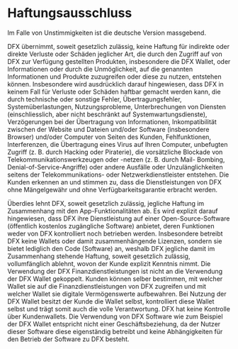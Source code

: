 # Haftungsausschluss

Im Falle von Unstimmigkeiten ist die deutsche Version massgebend.

DFX übernimmt, soweit gesetzlich zulässig, keine Haftung für indirekte oder direkte Verluste oder Schäden jeglicher Art, die durch den Zugriff auf von DFX zur Verfügung gestellten Produkten, insbesondere die DFX Wallet, oder Informationen oder durch die Unmöglichkeit, auf die genannten Informationen und Produkte zuzugreifen oder diese zu nutzen, entstehen können. Insbesondere wird ausdrücklich darauf hingewiesen, dass DFX in keinem Fall für Verluste oder Schäden haftbar gemacht werden kann, die durch technische oder sonstige Fehler, Übertragungsfehler, Systemüberlastungen, Nutzungsprobleme, Unterbrechungen von Diensten (einschliesslich, aber nicht beschränkt auf Systemwartungsdienste), Verzögerungen bei der Übertragung von Informationen, Inkompatibilität zwischen der Website und Dateien und/oder Software (insbesondere Browser) und/oder Computer von Seiten des Kunden, Fehlfunktionen, Interferenzen, die Übertragung eines Virus auf Ihren Computer, unbefugten Zugriff (z. B. durch Hacking oder Piraterie), die vorsätzliche Blockade von Telekommunikationswerkzeugen oder -netzen (z. B. durch Mail- Bombing, Denial-of-Service-Angriffe) oder andere Ausfälle oder Unzulänglichkeiten seitens der Telekommunikations- oder Netzwerkdienstleister entstehen. Die Kunden erkennen an und stimmen zu, dass die Dienstleistungen von DFX ohne Mängelgewähr und ohne Verfügbarkeitsgarantie erbracht werden.

Überdies lehnt DFX, soweit gesetzlich zulässig, jegliche Haftung im Zusammenhang mit den App-Funktionalitäten ab. Es wird explizit darauf hingewiesen, dass DFX ihre Dienstleistung auf einer Open-Source-Software (öffentlich kostenlos zugängliche Software) anbietet, deren Funktionen weder von DFX kontrolliert noch betrieben werden. Insbesondere betreibt DFX keine Wallets oder damit zusammenhängende Lizenzen, sondern sie bietet lediglich den Code (Software) an, weshalb DFX jegliche damit im Zusammenhang stehende Haftung, soweit gesetzlich zulässig, vollumfänglich ablehnt, wovon der Kunde explizit Kenntnis nimmt. Die Verwendung der DFX Finanzdienstleistungen ist nicht an die Verwendung der DFX Wallet gekoppelt. Kunden können selber bestimmen, mit welcher Wallet sie auf die Finanzdienstleistungen von DFX zugreifen und mit welcher Wallet sie digitale Vermögenswerte aufbewahren. Bei Nutzung der DFX Wallet besitzt der Kunde die Wallet selbst, kontrolliert diese Wallet selbst und trägt somit auch die volle Verantwortung. DFX hat keine Kontrolle über Kundenwallets. Die Verwendung von DFX Software wie zum Beispiel der DFX Wallet entspricht nicht einer Geschäftsbeziehung, da der Nutzer dieser Software diese eigenständig betreibt und keine Abhängigkeiten für den Betrieb der Software zu DFX besteht.
